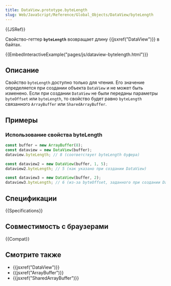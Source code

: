 ```yaml
---
title: DataView.prototype.byteLength
slug: Web/JavaScript/Reference/Global_Objects/DataView/byteLength
---
```


{{JSRef}}

Свойство-геттер **`byteLength`** возвращает длину {{jsxref("DataView")}} в байтах.

{{EmbedInteractiveExample("pages/js/dataview-bytelength.html")}}

## Описание

Свойство `byteLength` доступно только для чтения. Его значение определяется при создании объекта `DataView` и не может быть изменено. Если при создании `DataView` не были переданы параметры `byteOffset` или `byteLength`, то свойство будет равно `byteLength` связанного `ArrayBuffer` или `SharedArrayBuffer`.

## Примеры

### Использование свойства byteLength

```js
const buffer = new ArrayBuffer(8);
const dataview = new DataView(buffer);
dataview.byteLength; // 8 (соответствует byteLength буфера)

const dataview2 = new DataView(buffer, 1, 5);
dataview2.byteLength; // 5 (как указано при создании DataView)

const dataview3 = new DataView(buffer, 2);
dataview3.byteLength; // 6 (из-за byteOffset, заданного при создании DataView)
```

## Спецификации

{{Specifications}}

## Совместимость с браузерами

{{Compat}}

## Смотрите также

- {{jsxref("DataView")}}
- {{jsxref("ArrayBuffer")}}
- {{jsxref("SharedArrayBuffer")}}

